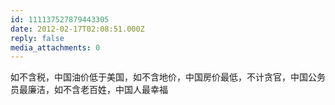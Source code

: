 ```yaml
---
id: 111137527879443305
date: 2012-02-17T02:08:51.000Z
reply: false
media_attachments: 0
---
```


如不含税，中国油价低于美国，如不含地价，中国房价最低，不计贪官，中国公务员最廉洁，如不含老百姓，中国人最幸福

